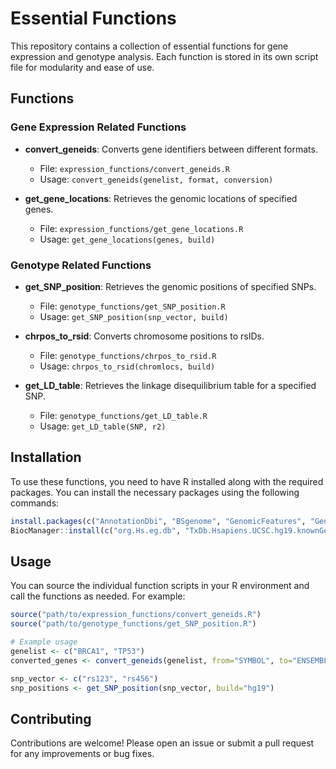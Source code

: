 # Essential Functions

This repository contains a collection of essential functions for gene expression and genotype analysis. Each function is stored in its own script file for modularity and ease of use.

## Functions

### Gene Expression Related Functions

- **convert_geneids**: Converts gene identifiers between different formats.
  - File: `expression_functions/convert_geneids.R`
  - Usage: `convert_geneids(genelist, format, conversion)`

- **get_gene_locations**: Retrieves the genomic locations of specified genes.
  - File: `expression_functions/get_gene_locations.R`
  - Usage: `get_gene_locations(genes, build)`

### Genotype Related Functions

- **get_SNP_position**: Retrieves the genomic positions of specified SNPs.
  - File: `genotype_functions/get_SNP_position.R`
  - Usage: `get_SNP_position(snp_vector, build)`

- **chrpos_to_rsid**: Converts chromosome positions to rsIDs.
  - File: `genotype_functions/chrpos_to_rsid.R`
  - Usage: `chrpos_to_rsid(chromlocs, build)`

- **get_LD_table**: Retrieves the linkage disequilibrium table for a specified SNP.
  - File: `genotype_functions/get_LD_table.R`
  - Usage: `get_LD_table(SNP, r2)`

## Installation

To use these functions, you need to have R installed along with the required packages. You can install the necessary packages using the following commands:

```r
install.packages(c("AnnotationDbi", "BSgenome", "GenomicFeatures", "GenomicRanges", "dplyr", "ensemblQueryR"))
BiocManager::install(c("org.Hs.eg.db", "TxDb.Hsapiens.UCSC.hg19.knownGene", "TxDb.Hsapiens.UCSC.hg38.knownGene", "SNPlocs.Hsapiens.dbSNP144.GRCh37", "SNPlocs.Hsapiens.dbSNP151.GRCh38", "SNPlocs.Hsapiens.dbSNP155.GRCh37", "SNPlocs.Hsapiens.dbSNP155.GRCh38"))
```

## Usage

You can source the individual function scripts in your R environment and call the functions as needed. For example:

```r
source("path/to/expression_functions/convert_geneids.R")
source("path/to/genotype_functions/get_SNP_position.R")

# Example usage
genelist <- c("BRCA1", "TP53")
converted_genes <- convert_geneids(genelist, from="SYMBOL", to="ENSEMBL")

snp_vector <- c("rs123", "rs456")
snp_positions <- get_SNP_position(snp_vector, build="hg19")
```

## Contributing

Contributions are welcome! Please open an issue or submit a pull request for any improvements or bug fixes.
